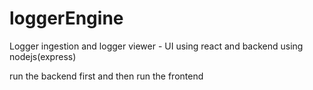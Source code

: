 # loggerEngine
Logger ingestion and logger viewer - UI using react and backend using nodejs(express)

run the backend first and then run the frontend